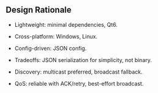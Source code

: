 ## Design Rationale

- Lightweight: minimal dependencies, Qt6.

- Cross-platform: Windows, Linux.

- Config-driven: JSON config.

- Tradeoffs: JSON serialization for simplicity, not binary.

- Discovery: multicast preferred, broadcast fallback.

- QoS: reliable with ACK/retry, best-effort broadcast.
